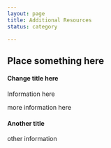 ```yaml
---
layout: page
title: Additional Resources
status: category

---
```

Place something here
---

#### Change title here
>
Information here
>
more information here

#### Another title
>
other information
>
